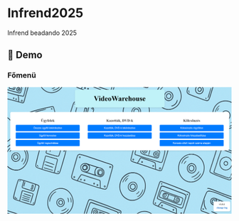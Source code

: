 # Infrend2025
Infrend beadando 2025

## 📸 Demo

### Főmenü
![Főmenü screenshot](Demo_images/MainMenu.png)

